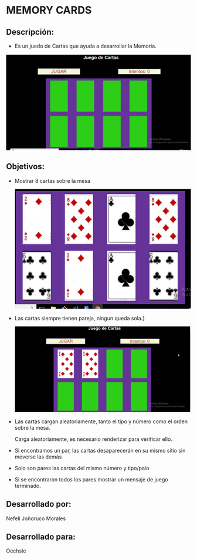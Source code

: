 # MEMORY CARDS

## Descripción:

+ Es un juedo de Cartas que ayuda a desarrollar la Memoria.

![img](public/assets/img1.png)

## Objetivos:
- Mostrar 8 cartas sobre la mesa
  
  ![img](public/assets/img3.png)

- Las cartas siempre tienen pareja, ningun queda sola.}

   ![img](public/assets/img2.png)
- Las cartas cargan aleatoriamente, tanto el tipo y número como el orden sobre la mesa.

  Carga aleatoriamente, es necesario renderizar para verificar ello.
   
- Si encontramos un par, las cartas desaparecerán en su mismo sitio sin moverse las demás
- Solo son pares las cartas del mismo número y tipo/palo
- Si se encontraron todos los pares mostrar un mensaje de juego terminado.

## Desarrollado por:

 Nefeli Joñoruco Morales

## Desarrollado para:
 Oechsle